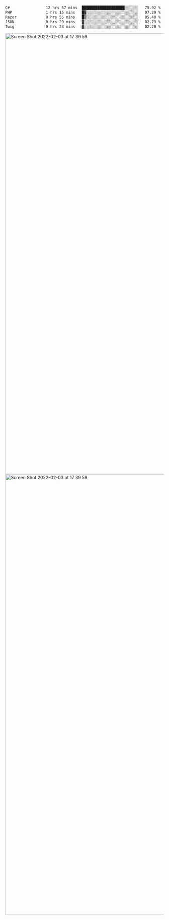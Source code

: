 <!--START_SECTION:waka-->

```txt
C#                12 hrs 57 mins  ███████████████████░░░░░░   75.92 %
PHP               1 hrs 15 mins   █▓░░░░░░░░░░░░░░░░░░░░░░░   07.29 %
Razor             0 hrs 55 mins   █▒░░░░░░░░░░░░░░░░░░░░░░░   05.40 %
JSON              0 hrs 29 mins   ▓░░░░░░░░░░░░░░░░░░░░░░░░   02.79 %
Twig              0 hrs 23 mins   ▓░░░░░░░░░░░░░░░░░░░░░░░░   02.20 %
```

<!--END_SECTION:waka-->

<img width="1400" alt="Screen Shot 2022-02-03 at 17 39 59" src="https://user-images.githubusercontent.com/45716542/152387304-f2b60485-53a6-4f4b-a818-5cefb1b0c0ae.png">
<img width="1400" alt="Screen Shot 2022-02-03 at 17 39 59" src="https://user-images.githubusercontent.com/45716542/152387273-ea5cdf21-2a45-44da-8bef-00c1763b1d42.png">
